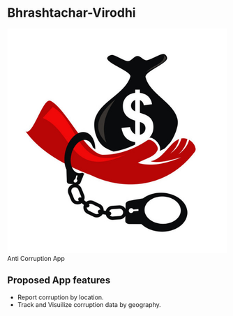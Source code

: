 # Bhrashtachar-Virodhi
![App_icon](https://raw.githubusercontent.com/vishalgaddam873/Bhrashtachar-Virodhi/master/assets/icon.png)
Anti Corruption App

## Proposed App features
- Report corruption by location. 
- Track and Visuilize corruption data by geography.
